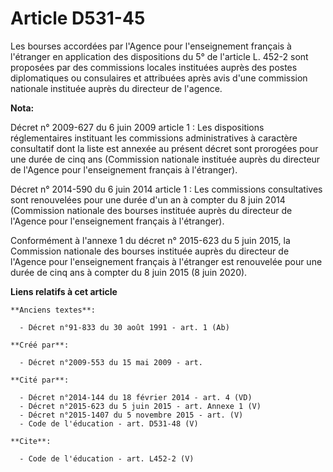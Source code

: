 # Article D531-45

Les bourses accordées par l'Agence pour l'enseignement français à l'étranger en application des dispositions du 5° de
l'article L. 452-2 sont proposées par des commissions locales instituées auprès des postes diplomatiques ou consulaires et
attribuées après avis d'une commission nationale instituée auprès du directeur de l'agence.

**Nota:**

Décret n° 2009-627 du 6 juin 2009 article 1 : Les dispositions réglementaires instituant les commissions administratives à
caractère consultatif dont la liste est annexée au présent décret sont prorogées pour une durée de cinq ans (Commission
nationale instituée auprès du directeur de l'Agence pour l'enseignement français à l'étranger).

Décret n° 2014-590 du 6 juin 2014 article 1 : Les commissions consultatives sont renouvelées pour une durée d'un an à compter
du 8 juin 2014 (Commission nationale des bourses instituée auprès du directeur de l'Agence pour l'enseignement français à
l'étranger).

Conformément à l'annexe 1 du décret n° 2015-623 du 5 juin 2015, la Commission nationale des bourses instituée auprès du
directeur de l'Agence pour l'enseignement français à l'étranger est renouvelée pour une durée de cinq ans à compter du 8 juin
2015 (8 juin 2020).

**Liens relatifs à cet article**

	**Anciens textes**:

	  - Décret n°91-833 du 30 août 1991 - art. 1 (Ab)

	**Créé par**:

	  - Décret n°2009-553 du 15 mai 2009 - art.

	**Cité par**:

	  - Décret n°2014-144 du 18 février 2014 - art. 4 (VD)
	  - Décret n°2015-623 du 5 juin 2015 - art. Annexe 1 (V)
	  - Décret n°2015-1407 du 5 novembre 2015 - art. (V)
	  - Code de l'éducation - art. D531-48 (V)

	**Cite**:

	  - Code de l'éducation - art. L452-2 (V)
